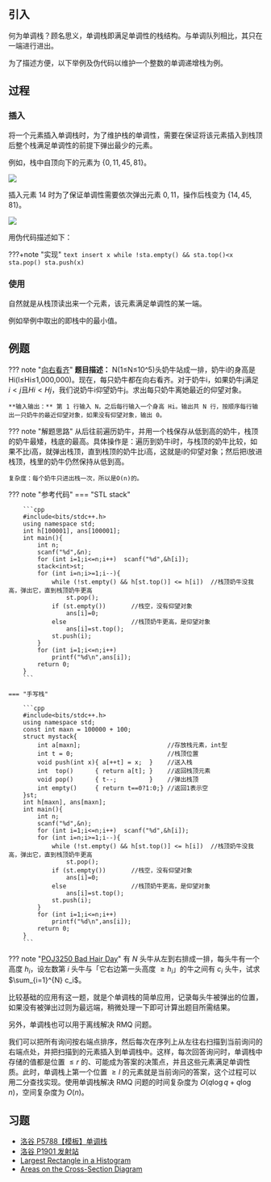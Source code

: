 ## 引入

何为单调栈？顾名思义，单调栈即满足单调性的栈结构。与单调队列相比，其只在一端进行进出。

为了描述方便，以下举例及伪代码以维护一个整数的单调递增栈为例。

## 过程

### 插入

将一个元素插入单调栈时，为了维护栈的单调性，需要在保证将该元素插入到栈顶后整个栈满足单调性的前提下弹出最少的元素。

例如，栈中自顶向下的元素为 $\{0,11,45,81\}$。

![](images/monotonous-stack-before.svg)

插入元素 $14$ 时为了保证单调性需要依次弹出元素 $0,11$，操作后栈变为 $\{14,45,81\}$。

![](images/monotonous-stack-after.svg)

用伪代码描述如下：

???+note "实现"
    ```text
    insert x
    while !sta.empty() && sta.top()<x
        sta.pop()
    sta.push(x)
    ```

### 使用

自然就是从栈顶读出来一个元素，该元素满足单调性的某一端。

例如举例中取出的即栈中的最小值。

## 例题

??? note "[向右看齐](https://www.luogu.com.cn/problem/P2947)"
    **题目描述：** N(1≤N≤10^5)头奶牛站成一排，奶牛i的身高是Hi(l≤Hi≤1,000,000)。现在，每只奶牛都在向右看齐。对于奶牛i，如果奶牛j满足$i\lt j$且$Hi\lt Hj$，我们说奶牛i仰望奶牛j。求出每只奶牛离她最近的仰望对象。
    
    **输入输出：** 第 1 行输入 N，之后每行输入一个身高 Hi。输出共 N 行，按顺序每行输出一只奶牛的最近仰望对象，如果没有仰望对象，输出 0。

??? note "解题思路"
    从后往前遍历奶牛，并用一个栈保存从低到高的奶牛，栈顶的奶牛最矮，栈底的最高。具体操作是：遍历到奶牛i时，与栈顶的奶牛比较，如果不比i高，就弹出栈顶，直到栈顶的奶牛比i高，这就是i的仰望对象；然后把i放进栈顶，栈里的奶牛仍然保持从低到高。

    复杂度：每个奶牛只进出栈一次，所以是O(n)的。

??? note "参考代码"
    === "STL stack"

        ```cpp
        #include<bits/stdc++.h>
        using namespace std;
        int h[100001], ans[100001];
        int main(){
            int n;
            scanf("%d",&n);
            for (int i=1;i<=n;i++)  scanf("%d",&h[i]);
            stack<int>st; 
            for (int i=n;i>=1;i--){
                while (!st.empty() && h[st.top()] <= h[i])  //栈顶奶牛没我高，弹出它，直到栈顶奶牛更高
                    st.pop();
                if (st.empty())       //栈空，没有仰望对象
                    ans[i]=0; 
                else                  //栈顶奶牛更高，是仰望对象
                    ans[i]=st.top();
                st.push(i);
            }
            for (int i=1;i<=n;i++) 
                printf("%d\n",ans[i]);
            return 0;
        }
        ```

    === "手写栈"

        ```cpp
        #include<bits/stdc++.h>
        using namespace std;
        const int maxn = 100000 + 100;
        struct mystack{
            int a[maxn];                        //存放栈元素，int型
            int t = 0;                          //栈顶位置
            void push(int x){ a[++t] = x;  }    //送入栈
            int  top()      { return a[t]; }    //返回栈顶元素
            void pop()      { t--;         }    //弹出栈顶
            int empty()     { return t==0?1:0;} //返回1表示空
        }st;
        int h[maxn], ans[maxn];
        int main(){
            int n;
            scanf("%d",&n);
            for (int i=1;i<=n;i++)  scanf("%d",&h[i]);
            for (int i=n;i>=1;i--){
                while (!st.empty() && h[st.top()] <= h[i])  //栈顶奶牛没我高，弹出它，直到栈顶奶牛更高
                    st.pop();
                if (st.empty())       //栈空，没有仰望对象
                    ans[i]=0; 
                else                  //栈顶奶牛更高，是仰望对象
                    ans[i]=st.top();
                st.push(i);
            }
            for (int i=1;i<=n;i++) 
                printf("%d\n",ans[i]);
            return 0;
        }
        ```

??? note "[POJ3250 Bad Hair Day](http://poj.org/problem?id=3250)"
    有 $N$ 头牛从左到右排成一排，每头牛有一个高度 $h_i$，设左数第 $i$ 头牛与「它右边第一头高度 $≥h_i$」的牛之间有 $c_i$ 头牛，试求 $\sum_{i=1}^{N} c_i$。

比较基础的应用有这一题，就是个单调栈的简单应用，记录每头牛被弹出的位置，如果没有被弹出过则为最远端，稍微处理一下即可计算出题目所需结果。

另外，单调栈也可以用于离线解决 RMQ 问题。

我们可以把所有询问按右端点排序，然后每次在序列上从左往右扫描到当前询问的右端点处，并把扫描到的元素插入到单调栈中。这样，每次回答询问时，单调栈中存储的值都是位置 $\le r$ 的、可能成为答案的决策点，并且这些元素满足单调性质。此时，单调栈上第一个位置 $\ge l$ 的元素就是当前询问的答案，这个过程可以用二分查找实现。使用单调栈解决 RMQ 问题的时间复杂度为 $O(q\log q + q\log n)$，空间复杂度为 $O(n)$。

## 习题

- [洛谷 P5788【模板】单调栈](https://www.luogu.com.cn/problem/P5788)
- [洛谷 P1901 发射站](https://www.luogu.com.cn/problem/P1901)
- [Largest Rectangle in a Histogram](http://poj.org/problem?id=2559)
- [Areas on the Cross-Section Diagram](https://onlinejudge.u-aizu.ac.jp/courses/lesson/1/ALDS1/3/ALDS1_3_D)
